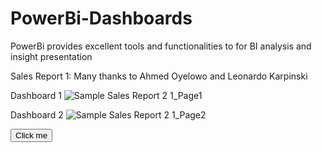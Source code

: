 # PowerBi-Dashboards
PowerBi provides excellent tools and functionalities to for BI analysis and insight presentation

Sales Report 1:
Many thanks to Ahmed Oyelowo and Leonardo Karpinski

Dashboard 1
![Sample Sales Report 2 1_Page1](https://user-images.githubusercontent.com/72449645/210565458-21042407-be49-4460-a1bf-ac34a8dbea6c.png)

Dashboard 2
![Sample Sales Report 2 1_Page2](https://user-images.githubusercontent.com/72449645/210566297-f65628be-3f22-4794-a07c-bd3fa8802310.png)



<button name="button" onclick="https://app.powerbi.com/view?r=eyJrIjoiZDRkMjllZWEtNGQ5Mi00OGM4LTg5NjUtN2VjODRkMWEwNjRjIiwidCI6IjI2M2YxZTNmLWNkZjAtNDQ4Yy04MzVjLTk4YjFhYzJhMWNjOSJ9">Click me</button>
